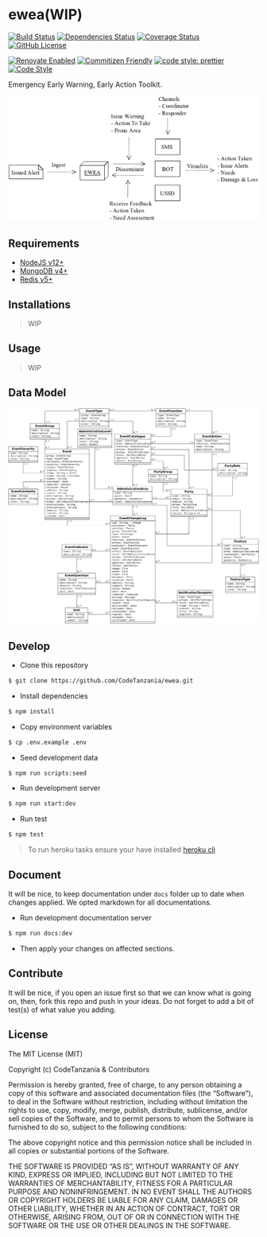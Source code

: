 # ewea(WIP)

[![Build Status](https://travis-ci.org/CodeTanzania/ewea.svg?branch=develop)](https://travis-ci.org/CodeTanzania/ewea)
[![Dependencies Status](https://david-dm.org/CodeTanzania/ewea.svg)](https://david-dm.org/CodeTanzania/ewea)
[![Coverage Status](https://coveralls.io/repos/github/CodeTanzania/ewea/badge.svg?branch=develop)](https://coveralls.io/github/CodeTanzania/ewea?branch=develop)
[![GitHub License](https://img.shields.io/github/license/CodeTanzania/ewea)](https://github.com/CodeTanzania/ewea/blob/develop/LICENSE)

[![Renovate Enabled](https://img.shields.io/badge/renovate-enabled-brightgreen.svg)](https://renovatebot.com/)
[![Commitizen Friendly](https://img.shields.io/badge/commitizen-friendly-brightgreen.svg)](http://commitizen.github.io/cz-cli/)
[![code style: prettier](https://img.shields.io/badge/code_style-prettier-ff69b4.svg)](https://github.com/prettier/prettier)
[![Code Style](https://badgen.net/badge/code%20style/airbnb/ff5a5f?icon=airbnb)](https://github.com/airbnb/javascript)

Emergency Early Warning, Early Action Toolkit.

![EWEA Context Diagram](./docs/context.png)

## Requirements

- [NodeJS v12+](https://nodejs.org)
- [MongoDB v4+](https://www.mongodb.com/)
- [Redis v5+](https://redis.io/)

## Installations

> WIP

## Usage

> WIP

## Data Model

![EWEA Data Model](./docs/domain.png)

## Develop

- Clone this repository

```sh
$ git clone https://github.com/CodeTanzania/ewea.git
```

- Install dependencies

```sh
$ npm install
```

- Copy environment variables

```sh
$ cp .env.example .env
```

- Seed development data

```sh
$ npm run scripts:seed
```

- Run development server

```sh
$ npm run start:dev
```

- Run test

```sh
$ npm test
```

> To run heroku tasks ensure your have installed [heroku cli](https://devcenter.heroku.com/articles/heroku-cli#download-and-install)

## Document

It will be nice, to keep documentation under `docs` folder up to date when changes applied. We opted markdown for all documentations.

- Run development documentation server

```sh
$ npm run docs:dev
```

- Then apply your changes on affected sections.

## Contribute

It will be nice, if you open an issue first so that we can know what is going on, then, fork this repo and push in your ideas. Do not forget to add a bit of test(s) of what value you adding.

## License

The MIT License (MIT)

Copyright (c) CodeTanzania & Contributors

Permission is hereby granted, free of charge, to any person obtaining a copy of this software and associated documentation files (the “Software”), to deal in the Software without restriction, including without limitation the rights to use, copy, modify, merge, publish, distribute, sublicense, and/or sell copies of the Software, and to permit persons to whom the Software is furnished to do so, subject to the following conditions:

The above copyright notice and this permission notice shall be included in all copies or substantial portions of the Software.

THE SOFTWARE IS PROVIDED “AS IS”, WITHOUT WARRANTY OF ANY KIND, EXPRESS OR IMPLIED, INCLUDING BUT NOT LIMITED TO THE WARRANTIES OF MERCHANTABILITY, FITNESS FOR A PARTICULAR PURPOSE AND NONINFRINGEMENT. IN NO EVENT SHALL THE AUTHORS OR COPYRIGHT HOLDERS BE LIABLE FOR ANY CLAIM, DAMAGES OR OTHER LIABILITY, WHETHER IN AN ACTION OF CONTRACT, TORT OR OTHERWISE, ARISING FROM, OUT OF OR IN CONNECTION WITH THE SOFTWARE OR THE USE OR OTHER DEALINGS IN THE SOFTWARE.
